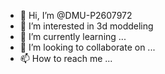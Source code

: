 - 👋 Hi, I’m @DMU-P2607972
- 👀 I’m interested in 3d moddeling
- 🌱 I’m currently learning ...
- 💞️ I’m looking to collaborate on ...
- 📫 How to reach me ...

<!---
DMU-P2607972/DMU-P2607972 is a ✨ special ✨ repository because its `README.md` (this file) appears on your GitHub profile.
You can click the Preview link to take a look at your changes.
--->
